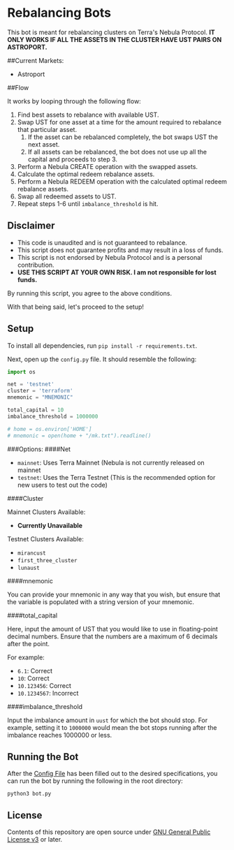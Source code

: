 # Rebalancing Bots

This bot is meant for rebalancing clusters on Terra's Nebula Protocol. **IT ONLY WORKS IF ALL THE ASSETS IN THE CLUSTER HAVE UST PAIRS ON ASTROPORT.**

##Current Markets:

- Astroport

##Flow

It works by looping through the following flow:

1. Find best assets to rebalance with available UST.
2. Swap UST for one asset at a time for the amount required to rebalance that particular asset.
   1. If the asset can be rebalanced completely, the bot swaps UST the next asset.
   2. If all assets can be rebalanced, the bot does not use up all the capital and proceeds to step 3.
3. Perform a Nebula CREATE operation with the swapped assets.
4. Calculate the optimal redeem rebalance assets.
5. Perform a Nebula REDEEM operation with the calculated optimal redeem rebalance assets.
6. Swap all redeemed assets to UST.
7. Repeat steps 1-6 until `imbalance_threshold` is hit.

## Disclaimer

- This code is unaudited and is not guaranteed to rebalance.
- This script does not guarantee profits and may result in a loss of funds.
- This script is not endorsed by Nebula Protocol and is a personal contribution.
- **USE THIS SCRIPT AT YOUR OWN RISK. I am not responsible for lost funds.**

By running this script, you agree to the above conditions.

With that being said, let's proceed to the setup!

## Setup
To install all dependencies, run `pip install -r requirements.txt`.

Next, open up the `config.py` file. It should resemble the following:
```python
import os

net = 'testnet'
cluster = 'terraform'
mnemonic = "MNEMONIC"

total_capital = 10
imbalance_threshold = 1000000

# home = os.environ['HOME']
# mnemonic = open(home + "/mk.txt").readline()
```

###Options:
####Net

- `mainnet`: Uses Terra Mainnet (Nebula is not currently released on mainnet
- `testnet`: Uses the Terra Testnet (This is the recommended option for new users to test out the code)

####Cluster

Mainnet Clusters Available:

- **Currently Unavailable**

Testnet Clusters Available:

- `mirancust`
- `first_three_cluster`
- `lunaust`

####mnemonic

You can provide your mnemonic in any way that you wish, but ensure that the variable is populated with a string version of your mnemonic.

####total_capital

Here, input the amount of UST that you would like to use in floating-point decimal numbers. Ensure that the numbers are a maximum of 6 decimals after the point.

For example:

- `6.1`: Correct
- `10`: Correct
- `10.123456`: Correct
- `10.1234567`: Incorrect

####imbalance_threshold

Input the imbalance amount in `uust` for which the bot should stop. For example, setting it to `1000000` would mean the bot stops running after the imbalance reaches 1000000 or less.

## Running the Bot

After the [Config File](./config.py) has been filled out to the desired specifications, you can run the bot by running the following in the root directory:
```
python3 bot.py
```

## License

Contents of this repository are open source under [GNU General Public License v3](./LICENSE) or later.
